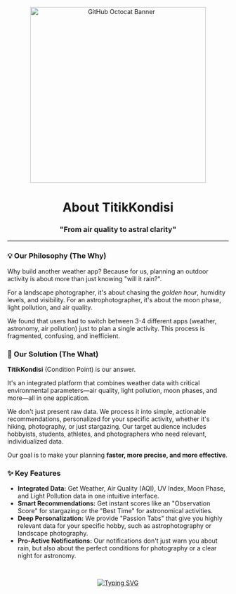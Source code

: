 <p align="center">
  <img src="https://octodex.github.com/images/jetpacktocat.gif" width="400" alt="GitHub Octocat Banner">
</p>
<h1 align="center">About TitikKondisi</h1>

<h3 align="center">"From air quality to astral clarity"</h3>

---

### 💡 Our Philosophy (The Why)

Why build another weather app? Because for us, planning an outdoor activity is about more than just knowing "will it rain?".

For a landscape photographer, it's about chasing the *golden hour*, humidity levels, and visibility. For an astrophotographer, it's about the moon phase, light pollution, and air quality.

We found that users had to switch between 3-4 different apps (weather, astronomy, air pollution) just to plan a single activity. This process is fragmented, confusing, and inefficient.

### 🎯 Our Solution (The What)

**TitikKondisi** (Condition Point) is our answer.

It's an integrated platform that combines weather data with critical environmental parameters—air quality, light pollution, moon phases, and more—all in one application.

We don't just present raw data. We process it into simple, actionable recommendations, personalized for your specific activity, whether it's hiking, photography, or just stargazing. Our target audience includes hobbyists, students, athletes, and photographers who need relevant, individualized data.

Our goal is to make your planning **faster, more precise, and more effective**.

### ✨ Key Features

* **Integrated Data:** Get Weather, Air Quality (AQI), UV Index, Moon Phase, and Light Pollution data in one intuitive interface.
* **Smart Recommendations:** Get instant scores like an "Observation Score" for stargazing or the "Best Time" for astronomical activities.
* **Deep Personalization:** We provide "Passion Tabs" that give you highly relevant data for your specific hobby, such as astrophotography or landscape photography.
* **Pro-Active Notifications:** Our notifications don't just warn you about rain, but also about the perfect conditions for photography or a clear night for astronomy.

<br/>

<p align="center">
  <a href="#">
    <img src="https://readme-typing-svg.vercel.app?font=Fira+Code&weight=300&size=18&pause=1000&color=87CEEB&center=true&vCenter=true&width=435&lines=Thank+You+for+Visiting!;Thanks+for+Checking+Out+TitikKondisi!;From+air+quality+to+astral+clarity!+🚀" alt="Typing SVG" />
  </a>
</p>

